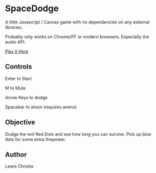 # SpaceDodge

A little Javascript / Canvas game with no dependencies on any external libraries.

Probably only works on Chrome/FF or modern browsers. Especially the audio API.

[Play it Here](https://res.nz/spacedodge.html)

## Controls

Enter to Start

M to Mute

Arrow Keys to dodge

Spacebar to shoot (requires ammo)

## Objective

Dodge the evil Red Dots and see how long you can survive. Pick up blue dots for some extra firepower.


## Author

Lewis Christie
